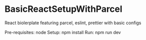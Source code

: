 # BasicReactSetupWithParcel
React biolerplate featuring parcel, eslint, prettier with basic configs

Pre-requisites:
  node
Setup:
  npm install
Run:
  npm run dev

